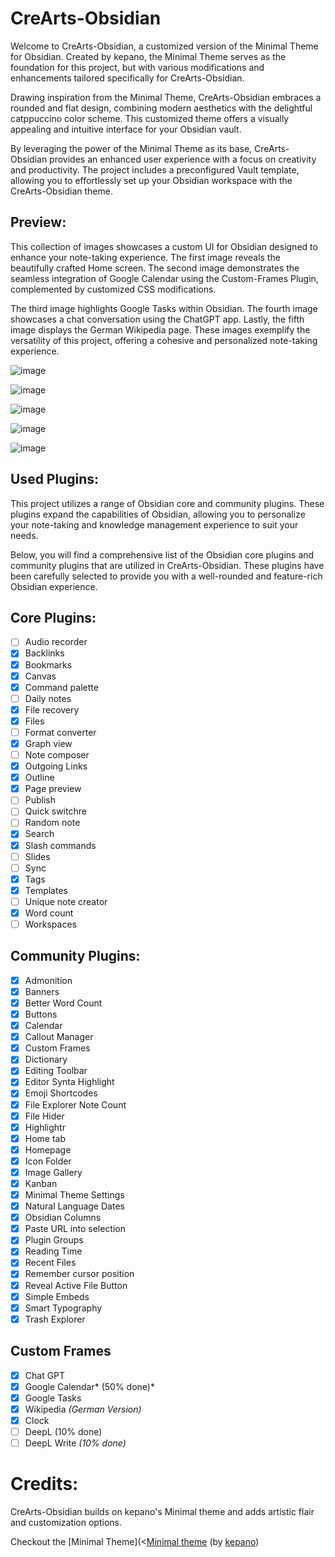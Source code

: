 # CreArts-Obsidian 

Welcome to CreArts-Obsidian, a customized version of the Minimal Theme for Obsidian. Created by kepano, the Minimal Theme serves as the foundation for this project, but with various modifications and enhancements tailored specifically for CreArts-Obsidian.

Drawing inspiration from the Minimal Theme, CreArts-Obsidian embraces a rounded and flat design, combining modern aesthetics with the delightful catppuccino color scheme. This customized theme offers a visually appealing and intuitive interface for your Obsidian vault.

By leveraging the power of the Minimal Theme as its base, CreArts-Obsidian provides an enhanced user experience with a focus on creativity and productivity. The project includes a preconfigured Vault template, allowing you to effortlessly set up your Obsidian workspace with the CreArts-Obsidian theme.

## Preview:
This collection of images showcases a custom UI for Obsidian designed to enhance your note-taking experience. The first image reveals the beautifully crafted Home screen. The second image demonstrates the seamless integration of Google Calendar using the Custom-Frames Plugin, complemented by customized CSS modifications.

The third image highlights Google Tasks within Obsidian. The fourth image showcases a chat conversation using the ChatGPT app. Lastly, the fifth image displays the German Wikipedia page. These images exemplify the versatility of this project, offering a cohesive and personalized note-taking experience.

![image](https://github.com/CorellanStoma/CreArts-Obsidian/assets/58918358/5b2e8724-f796-4430-a09b-290b8ce8b1f6)

![image](https://github.com/CorellanStoma/CreArts-Obsidian/assets/58918358/48fdde87-5898-4fd1-992d-7e689687dc5a)

![image](https://github.com/CorellanStoma/CreArts-Obsidian/assets/58918358/1219d68a-e28c-4ab4-9149-2fbd77f46c2b)

![image](https://github.com/CorellanStoma/CreArts-Obsidian/assets/58918358/24ea8f9d-0059-4906-add1-fa509b25e1e9)

![image](https://github.com/CorellanStoma/CreArts-Obsidian/assets/58918358/ae1ee903-0f03-4240-a269-ee1b0db72bad)

## Used Plugins:

This project utilizes a range of Obsidian core and community plugins. These plugins expand the capabilities of Obsidian, allowing you to personalize your note-taking and knowledge management experience to suit your needs. 

Below, you will find a comprehensive list of the Obsidian core plugins and community plugins that are utilized in CreArts-Obsidian. These plugins have been carefully selected to provide you with a well-rounded and feature-rich Obsidian experience.

## Core Plugins:
- [ ] Audio recorder
- [x] Backlinks
- [x] Bookmarks
- [x] Canvas
- [x] Command palette
- [ ] Daily notes
- [x] File recovery
- [x] Files
- [ ] Format converter
- [x] Graph view
- [ ] Note composer
- [x] Outgoing Links
- [x] Outline
- [x] Page preview
- [ ] Publish
- [ ] Quick switchre
- [ ] Random note
- [x] Search
- [x] Slash commands
- [ ] Slides
- [ ] Sync
- [x] Tags
- [x] Templates
- [ ] Unique note creator
- [x] Word count
- [ ] Workspaces

## Community Plugins:
- [x] Admonition
- [x] Banners
- [x] Better Word Count
- [x] Buttons
- [x] Calendar
- [x] Callout Manager
- [x] Custom Frames
- [x] Dictionary
- [x] Editing Toolbar
- [x] Editor Synta Highlight
- [x] Emoji Shortcodes
- [x] File Explorer Note Count
- [x] File Hider
- [x] Highlightr
- [x] Home tab
- [x] Homepage
- [x] Icon Folder
- [x] Image Gallery
- [x] Kanban
- [x] Minimal Theme Settings
- [x] Natural Language Dates
- [x] Obsidian Columns
- [x] Paste URL into selection
- [x] Plugin Groups
- [x] Reading Time
- [x] Recent Files
- [x] Remember cursor position
- [x] Reveal Active File Button
- [x] Simple Embeds
- [x] Smart Typography
- [x] Trash Explorer

## Custom Frames

- [x] Chat GPT
- [x] Google Calendar* (50% done)*
- [x] Google Tasks
- [x] Wikipedia *(German Version)*
- [x] Clock
- [ ] DeepL (10% done)
- [ ] DeepL Write *(10% done)*

# Credits:
CreArts-Obsidian builds on kepano's Minimal theme and adds artistic flair and customization options.

Checkout the [Minimal Theme](<[Minimal theme](https://github.com/kepano/obsidian-minimal) (by [kepano](https://github.com/kepano))